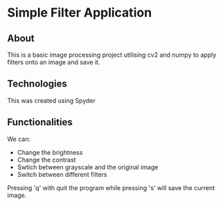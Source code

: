 # Simple Filter Application

## About
This is a basic image processing project utilising cv2 and numpy to apply filters onto an image and save it.

## Technologies
This was created using Spyder

## Functionalities
We can:
- Change the brightness
- Change the contrast
- Swtich between grayscale and the original image
- Switch between different filters

Pressing 'q' with quit the program while pressing 's' will save the current image.
